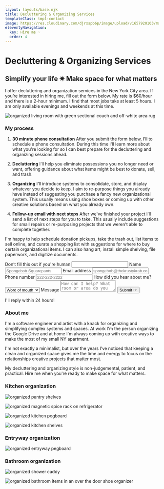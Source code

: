 ```yaml
---
layout: layouts/base.njk
title: Decluttering & Organizing Services
templateClass: tmpl-contact
image: https://res.cloudinary.com/djrxspb6p/image/upload/v1657920103/make-space/organized_living_room_k7vhsz.jpg
eleventyNavigation:
  key: Hire me ☞
  order: 4
---
```

# Decluttering & Organizing Services

## Simplify your life ✷ Make space for what matters

I offer decluttering and organization services in the New York City area. If you’re interested in hiring me, fill out the form below. My rate is $60/hour and there is a 2-hour minimum. I find that most jobs take at least 5 hours. I am only available evenings and weekends at this time.

![organized living room with green sectional couch and off-white area rug](https://res.cloudinary.com/djrxspb6p/image/upload/v1657920103/make-space/organized_living_room_k7vhsz.jpg)

### My process

1. **30 minute phone consultation**
    After you submit the form below, I'll to schedule a phone consultation. During this time I'll learn more about what you're looking for so I can best prepare for the decluttering and organizing sessions ahead.
    <br>

2. **Decluttering**
    I'll help you eliminate possessions you no longer need or want, offering guidance about what items might be best to donate, sell, and trash.
    <br>

3. **Organizing**
    I'll introduce systems to consolidate, store, and display whatever you decide to keep. I aim to re-purpose things you already have instead of suggesting you purchase a fancy new organizational system. This usually means using shoe boxes or coming up with other creative solutions based on what you already own.
    <br>

4. **Follow-up email with next steps**
    After we've finished your project I'll send a list of next steps for you to take. This usually include suggestions for small repairs or re-purposing projects that we weren't able to complete together.

I'm happy to help schedule donation pickups, take the trash out, list items to sell online, and curate a shopping list with suggestions for where to buy certain organizational items. I can also hang art, install simple shelving, file paperwork, and digitize documents.

<form name="make-space-contact-form" method="POST" data-netlify="true" netlify-honeypot="bot-field">
  <label for="bot-field" class="form__label-hidden">Don’t fill this out if you're human <input id="bot-field" name="bot-field" /></label>
  <label for="subject">
    <input id="subject" name="subject" type="hidden" value="Hire form inquiry from samantha-andrews.com/make-space"/>
  </label>
    <label for="name">
      Name
      <input class="form__input form__contact-input" type="text" id="name" name="name" placeholder="Spongebob Squarepants" required/>
    </label>
    <label for="email">
      Email address
      <input class="form__input form__contact-input" type="email" name="email" id="email" placeholder="spongebob@thekrustykrab.com" required/>
    </label>
    <label for="phone">
      Phone number
      <input class="form__input form__contact-input" type="tel" name="phone" id="phone" placeholder="222-222-2222" required/>
    </label>
    <label for="referral" class="form__contact-input">
      How did you hear about me?
        <select id="referral" name="referral" required>
            <option value="word of mouth">Word of mouth</option>
            <option value="craigslist">Craigslist</option>
            <option value="listings project">Listings Project</option>
            <option value="google search">Google search</option>
            <option value="social media">Social media</option>
            <option value="flyer">Flyer</option>
            <option value="other">Other</option>
        </select>
    </label>
    <label for="message">
      Message
      <textarea id="message" class="form__text-area form__contact-input" name="message" placeholder="How can I help? What room or area do you need help decluttering & organizing?" required></textarea>
    </label>
    <button class="button form__input form__button" type="submit">Submit ☞</button>
    <p class="form__aside-text">I'll reply within 24 hours!</p>

### About me

I'm a software engineer and artist with a knack for organizing and simplifying complex systems and spaces. At work I'm the person organizing the Google Drive and at home I'm always coming up with creative ways to make the most of my small NY apartment.

I'm not exactly a minimalist, but over the years I've noticed that keeping a clean and organized space gives me the time and energy to focus on the relationships creative projects that matter most.

My decluttering and organizing style is non-judgemental, patient, and practical. Hire me when you're ready to make space for what matters.

### Kitchen organization

![organized pantry shelves](https://res.cloudinary.com/djrxspb6p/image/upload/v1657920103/make-space/pantry_shelves_htuq51.jpg)

![organized magnetic spice rack on refrigerator](https://res.cloudinary.com/djrxspb6p/image/upload/v1657920103/make-space/spice_rack_cr6wds.jpg)

![organized kitchen pegboard](https://res.cloudinary.com/djrxspb6p/image/upload/v1657920101/make-space/kitchen_pegboard_lyrmx3.jpg)

![organized kitchen shelves](https://res.cloudinary.com/djrxspb6p/image/upload/v1657920102/make-space/kitchen_shelves_anyke2.jpg)

### Entryway organization

![organized entryway pegboard](https://res.cloudinary.com/djrxspb6p/image/upload/v1657920102/make-space/entryway_pegboard_wstg2u.jpg)

### Bathroom organization

![organized shower caddy](https://res.cloudinary.com/djrxspb6p/image/upload/v1657920101/make-space/shower_caddy_mnwhgh.jpg)

![organized bathroom items in an over the door shoe organizer](https://res.cloudinary.com/djrxspb6p/image/upload/v1657920100/make-space/bathroom_organizer_aghzok.jpg)